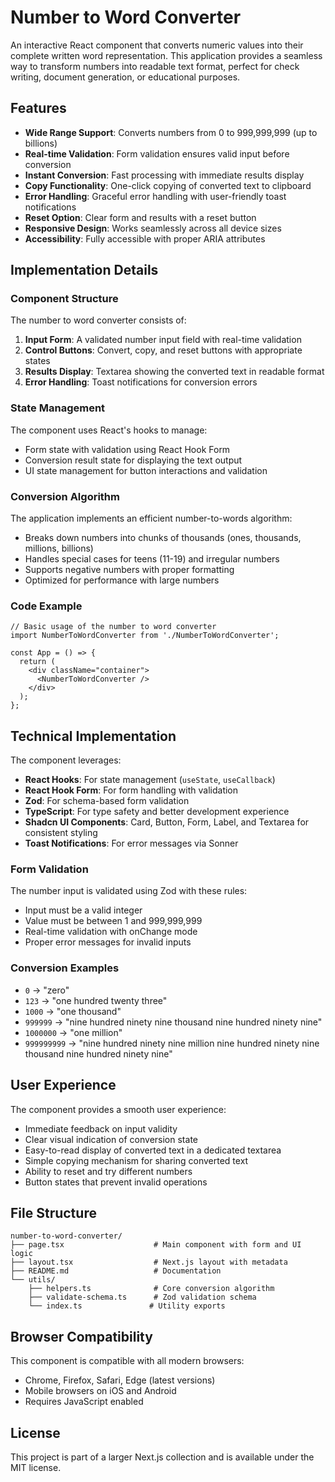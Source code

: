 # Number to Word Converter

An interactive React component that converts numeric values into their complete written word representation. This application provides a seamless way to transform numbers into readable text format, perfect for check writing, document generation, or educational purposes.

## Features

- **Wide Range Support**: Converts numbers from 0 to 999,999,999 (up to billions)
- **Real-time Validation**: Form validation ensures valid input before conversion
- **Instant Conversion**: Fast processing with immediate results display
- **Copy Functionality**: One-click copying of converted text to clipboard
- **Error Handling**: Graceful error handling with user-friendly toast notifications
- **Reset Option**: Clear form and results with a reset button
- **Responsive Design**: Works seamlessly across all device sizes
- **Accessibility**: Fully accessible with proper ARIA attributes

## Implementation Details

### Component Structure

The number to word converter consists of:

1. **Input Form**: A validated number input field with real-time validation
2. **Control Buttons**: Convert, copy, and reset buttons with appropriate states
3. **Results Display**: Textarea showing the converted text in readable format
4. **Error Handling**: Toast notifications for conversion errors

### State Management

The component uses React's hooks to manage:

- Form state with validation using React Hook Form
- Conversion result state for displaying the text output
- UI state management for button interactions and validation

### Conversion Algorithm

The application implements an efficient number-to-words algorithm:

- Breaks down numbers into chunks of thousands (ones, thousands, millions, billions)
- Handles special cases for teens (11-19) and irregular numbers
- Supports negative numbers with proper formatting
- Optimized for performance with large numbers

### Code Example

```tsx
// Basic usage of the number to word converter
import NumberToWordConverter from './NumberToWordConverter';

const App = () => {
  return (
    <div className="container">
      <NumberToWordConverter />
    </div>
  );
};
```

## Technical Implementation

The component leverages:

- **React Hooks**: For state management (`useState`, `useCallback`)
- **React Hook Form**: For form handling with validation
- **Zod**: For schema-based form validation
- **TypeScript**: For type safety and better development experience
- **Shadcn UI Components**: Card, Button, Form, Label, and Textarea for consistent styling
- **Toast Notifications**: For error messages via Sonner

### Form Validation

The number input is validated using Zod with these rules:

- Input must be a valid integer
- Value must be between 1 and 999,999,999
- Real-time validation with onChange mode
- Proper error messages for invalid inputs

### Conversion Examples

- `0` → "zero"
- `123` → "one hundred twenty three"
- `1000` → "one thousand"
- `999999` → "nine hundred ninety nine thousand nine hundred ninety nine"
- `1000000` → "one million"
- `999999999` → "nine hundred ninety nine million nine hundred ninety nine thousand nine hundred ninety nine"

## User Experience

The component provides a smooth user experience:

- Immediate feedback on input validity
- Clear visual indication of conversion state
- Easy-to-read display of converted text in a dedicated textarea
- Simple copying mechanism for sharing converted text
- Ability to reset and try different numbers
- Button states that prevent invalid operations

## File Structure

```
number-to-word-converter/
├── page.tsx                    # Main component with form and UI logic
├── layout.tsx                  # Next.js layout with metadata
├── README.md                   # Documentation
└── utils/
    ├── helpers.ts              # Core conversion algorithm
    ├── validate-schema.ts      # Zod validation schema
    └── index.ts               # Utility exports
```

## Browser Compatibility

This component is compatible with all modern browsers:

- Chrome, Firefox, Safari, Edge (latest versions)
- Mobile browsers on iOS and Android
- Requires JavaScript enabled

## License

This project is part of a larger Next.js collection and is available under the MIT license.

